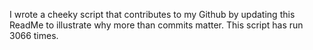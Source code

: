 I wrote a cheeky script that contributes to my Github by updating this ReadMe to illustrate why more than commits matter. This script has run 3066 times.